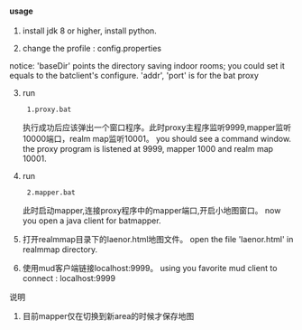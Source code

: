 #### usage

1. install jdk 8 or higher, install python.

2. change the profile : config.properties

notice:  'baseDir' points the directory saving indoor rooms; you could set it equals to the batclient's configure.
    'addr', 'port' is for the bat proxy

3. run

        1.proxy.bat

    执行成功后应该弹出一个窗口程序。此时proxy主程序监听9999,mapper监听10000端口，realm map监听10001。
    you should see a command window. the proxy program is listened at 9999, mapper 1000 and realm map 10001.

4. run
    
        2.mapper.bat
        
    此时启动mapper,连接proxy程序中的mapper端口,开启小地图窗口。
    now you open a java client for batmapper.

5. 打开realmmap目录下的laenor.html地图文件。 open the file 'laenor.html' in realmmap directory.

6. 使用mud客户端链接localhost:9999。 using you favorite mud client to connect : localhost:9999

    
说明

1. 目前mapper仅在切换到新area的时候才保存地图
